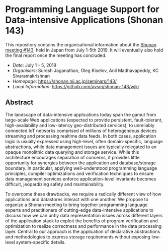 # Programming Language Support for Data-intensive Applications (Shonan 143)

This repository contains the organisational information about the [Shonan meeting
#143](https://shonan.nii.ac.jp/seminars/143/), held in Japan from July 1-5th 2019.  It will eventually also hold the
final report once the meeting has concluded.

- *Date*: July 1 - 5, 2019
- *Organisers*: Suresh Jaganathan, Oleg Kiselov, Anil Madhavapeddy, KC Sivaramakrishnan
- *Homepage*: https://shonan.nii.ac.jp/seminars/143/
- *Local Information*: https://github.com/avsm/shonan-143/wiki

## Abstract

The landscape of data-intensive applications today span the gamut from large-scale Web applications (expected to provide persistent, fault-tolerant, high-availability and low-latency geo-distributed services), to unreliably connected IoT networks comprised of millions of heterogeneous devices streaming and processing realtime data feeds. In both cases, application logic is usually expressed using high-level, often domain-specific, language abstractions, while data management issues are typically relegated to an opaque monolithic data querying and storage service. While this architecture encourages separation of concerns, it provides little opportunity for synergies between the application and database/storage boundary. In particular, applying well-understood programming language principles, compiler optimizations and verification techniques to ensure data management services enforce application-level invariants becomes difficult, jeopardizing safety and maintainability.

To overcome these drawbacks, we require a radically different view of how applications and datastores interact with one another. We propose to organize a Shonan meeting to bring together programming language experts and practitioners of cutting-edge data-intensive applications to discuss how we can unfiy data representation issues across different layers of the application stack to exploit the benefits of program verification and optimization to realize correctness and performance in the data processing layer. Central to our approach is the application of declarative abstractions and methodologies to express storage requirements without exposing low-level system-specific details.
